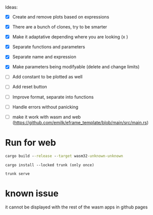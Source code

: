 Ideas:
- [X] Create and remove plots based on expressions
- [X] There are a bunch of clones, try to be smarter
- [X] Make it adaptative depending where you are looking (x )
- [X] Separate functions and parameters
- [X] Separate name and expression
- [X] Make parameters being modifyable (delete and change limits)
- [ ] Add constant to be plotted as well
- [ ] Add reset button
- [ ] Improve format, separate into functions
- [ ] Handle errors without panicking
- [ ] make it work with wasm and web (https://github.com/emilk/eframe_template/blob/main/src/main.rs)


# Run for web
```cmd
cargo build --release --target wasm32-unknown-unknown
```
```
cargo install --locked trunk (only once)
```
```
trunk serve
```

# known issue
it cannot be displayed with the rest of the wasm apps in github pages